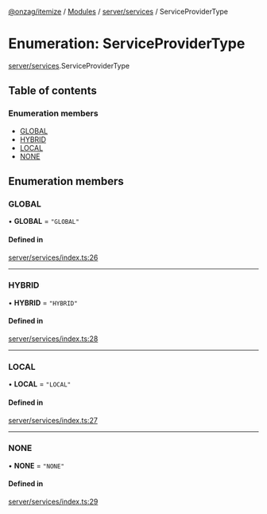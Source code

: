 [@onzag/itemize](../README.md) / [Modules](../modules.md) / [server/services](../modules/server_services.md) / ServiceProviderType

# Enumeration: ServiceProviderType

[server/services](../modules/server_services.md).ServiceProviderType

## Table of contents

### Enumeration members

- [GLOBAL](server_services.ServiceProviderType.md#global)
- [HYBRID](server_services.ServiceProviderType.md#hybrid)
- [LOCAL](server_services.ServiceProviderType.md#local)
- [NONE](server_services.ServiceProviderType.md#none)

## Enumeration members

### GLOBAL

• **GLOBAL** = `"GLOBAL"`

#### Defined in

[server/services/index.ts:26](https://github.com/onzag/itemize/blob/f2f29986/server/services/index.ts#L26)

___

### HYBRID

• **HYBRID** = `"HYBRID"`

#### Defined in

[server/services/index.ts:28](https://github.com/onzag/itemize/blob/f2f29986/server/services/index.ts#L28)

___

### LOCAL

• **LOCAL** = `"LOCAL"`

#### Defined in

[server/services/index.ts:27](https://github.com/onzag/itemize/blob/f2f29986/server/services/index.ts#L27)

___

### NONE

• **NONE** = `"NONE"`

#### Defined in

[server/services/index.ts:29](https://github.com/onzag/itemize/blob/f2f29986/server/services/index.ts#L29)
